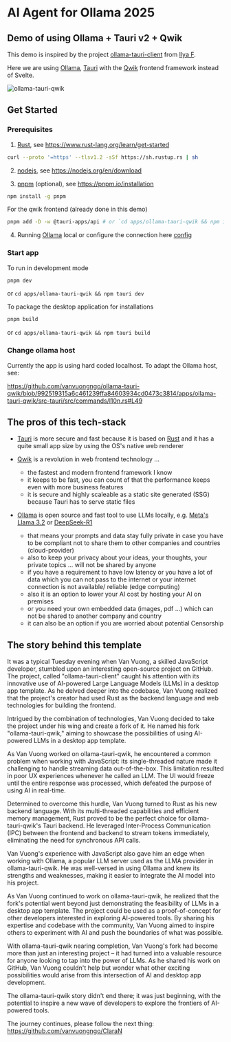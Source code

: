 # AI Agent for Ollama 2025

## Demo of using Ollama + Tauri v2 + Qwik

This demo is inspired by the project [ollama-tauri-client](https://github.com/elijahmg/ollama-tauri-client) from [Ilya F](https://github.com/elijahmg).

Here we are using [Ollama](https://ollama.com/), [Tauri](https://tauri.app/) with the [Qwik](https://qwik.dev/) frontend framework instead of Svelte.

![ollama-tauri-qwik](https://github.com/user-attachments/assets/829eb474-6e6c-4e39-9ea2-b1feb9d24ae6)


## Get Started

### Prerequisites

1. [Rust](https://www.rust-lang.org/), see https://www.rust-lang.org/learn/get-started

```sh
curl --proto '=https' --tlsv1.2 -sSf https://sh.rustup.rs | sh
```

2. [nodejs](https://nodejs.org/), see https://nodejs.org/en/download

3. [pnpm](https://pnpm.io/installation) (optional), see https://pnpm.io/installation

```sh
npm install -g pnpm
```

For the qwik frontend (already done in this demo)
```sh
pnpm add -D -w @tauri-apps/api # or `cd apps/ollama-tauri-qwik && npm i -D @tauri-apps/api` 
```

4. Running [Ollama](https://ollama.com/) local or configure the connection here [config](https://github.com/vanvuongngo/ollama-tauri-qwik/blob/1a1713bd3bb21442e9b00acbaeea445e8ecc9fff/apps/ollama-tauri-qwik/src-tauri/src/commands/l10n.rs#L49)

### Start app

To run in development mode

```sh
pnpm dev
```
or `cd apps/ollama-tauri-qwik && npm tauri dev`

To package the desktop application for installations

```sh
pnpm build
```
or `cd apps/ollama-tauri-qwik && npm tauri build`

### Change ollama host

Currently the app is using hard coded localhost. To adapt the Ollama host, see:

https://github.com/vanvuongngo/ollama-tauri-qwik/blob/992519315a6c461239ffa84603934cd0473c3814/apps/ollama-tauri-qwik/src-tauri/src/commands/l10n.rs#L49

## The pros of this tech-stack

- [Tauri](https://tauri.app/) is more secure and fast because it is based on [Rust](https://www.rust-lang.org/) and it has a quite small app size by using the OS's native web renderer

- [Qwik](https://qwik.dev/) is a revolution in web frontend technology ...
  - the fastest and modern frontend framework I know
  - it keeps to be fast, you can count of that the performance keeps even with more business features
  - it is secure and highly scaleable as a static site generated (SSG) because Tauri has to serve static files

- [Ollama](https://ollama.com/) is open source and fast tool to use LLMs locally, e.g. [Meta's Llama 3.2](https://ollama.com/library/llama3.2) or [DeepSeek-R1](https://ollama.com/library/deepseek-r1)
  - that means your prompts and data stay fully private in case you have to be compliant not to share them to other companies and countries (cloud-provider)
  - also to keep your privacy about your ideas, your thoughts, your private topics ... will not be shared by anyone
  - if you have a requirement to have low latency or you have a lot of data which you can not pass to the internet or your internet connection is not available/ reliable (edge computing)
  - also it is an option to lower your AI cost by hosting your AI on premises
  - or you need your own embedded data (images, pdf ...) which can not be shared to another company and country 
  - it can also be an option if you are worried about potential Censorship

## The story behind this template

It was a typical Tuesday evening when Van Vuong, a skilled JavaScript developer, stumbled upon an 
interesting open-source project on GitHub. The project, called "ollama-tauri-client" caught his 
attention with its innovative use of AI-powered Large Language Models (LLMs) in a desktop app 
template. As he delved deeper into the codebase, Van Vuong realized that the project's creator had 
used Rust as the backend language and web technologies for building the frontend.

Intrigued by the combination of technologies, Van Vuong decided to take the project under his wing 
and create a fork of it. He named his fork "ollama-tauri-qwik," aiming to showcase the possibilities 
of using AI-powered LLMs in a desktop app template.

As Van Vuong worked on ollama-tauri-qwik, he encountered a common problem when working with JavaScript: 
its single-threaded nature made it challenging to handle streaming data out-of-the-box. This 
limitation resulted in poor UX experiences whenever he called an LLM. The UI would freeze 
until the entire response was processed, which defeated the purpose of using AI in real-time.

Determined to overcome this hurdle, Van Vuong turned to Rust as his new backend language. With its 
multi-threaded capabilities and efficient memory management, Rust proved to be the perfect 
choice for ollama-tauri-qwik's Tauri backend. He leveraged Inter-Process Communication (IPC) between 
the frontend and backend to stream tokens immediately, eliminating the need for synchronous 
API calls.

Van Vuong's experience with JavaScript also gave him an edge when working with Ollama, a popular 
LLM server used as the LLMA provider in ollama-tauri-qwik. He was well-versed in using Ollama and 
knew its strengths and weaknesses, making it easier to integrate the AI model into his 
project.

As Van Vuong continued to work on ollama-tauri-qwik, he realized that the fork's potential went beyond 
just demonstrating the feasibility of LLMs in a desktop app template. The project could be 
used as a proof-of-concept for other developers interested in exploring AI-powered tools. By 
sharing his expertise and codebase with the community, Van Vuong aimed to inspire others to 
experiment with AI and push the boundaries of what was possible.

With ollama-tauri-qwik nearing completion, Van Vuong's fork had become more than just an interesting 
project – it had turned into a valuable resource for anyone looking to tap into the power of 
LLMs. As he shared his work on GitHub, Van Vuong couldn't help but wonder what other exciting 
possibilities would arise from this intersection of AI and desktop app development.

The ollama-tauri-qwik story didn't end there; it was just beginning, with the potential to inspire a 
new wave of developers to explore the frontiers of AI-powered tools.

The journey continues, please follow the next thing: https://github.com/vanvuongngo/ClaraN
